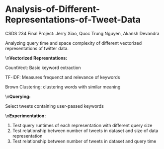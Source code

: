 # Analysis-of-Different-Representations-of-Tweet-Data
CSDS 234 Final Project: Jerry Xiao, Quoc Trung Nguyen, Akansh Devandra

Analyzing query time and space complexity of different vectorized representations of twitter data. 


\n**Vectorized Represntations:**

CountVect: Basic keyword extraction

TF-IDF: Measures frequenct and relevance of keywords

Brown Clustering: clustering words with similar meaning


\n**Querying:**

Select tweets containing user-passed keywords


\n**Experimentation:**
1) Test query runtimes of each representation with different query size
2) Test relationship between number of tweets in dataset and size of data representation
3) Test relationship between number of tweets in dataset and query time
